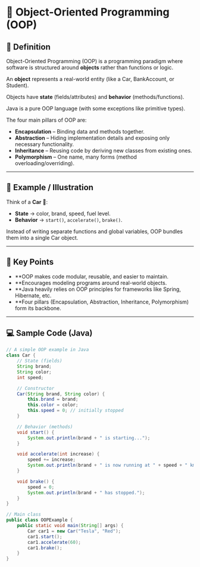 # 📘 Object-Oriented Programming (OOP)

## 📝 Definition

Object-Oriented Programming (OOP) is a programming paradigm where software is structured around **objects** rather than functions or logic.

An **object** represents a real-world entity (like a Car, BankAccount, or Student).

Objects have **state** (fields/attributes) and **behavior** (methods/functions).

Java is a pure OOP language (with some exceptions like primitive types).

The four main pillars of OOP are:

- **Encapsulation** – Binding data and methods together.
- **Abstraction** – Hiding implementation details and exposing only necessary functionality.
- **Inheritance** – Reusing code by deriving new classes from existing ones.
- **Polymorphism** – One name, many forms (method overloading/overriding).

---

## 🎯 Example / Illustration

Think of a **Car** 🚗:

- **State** → color, brand, speed, fuel level.
- **Behavior** → `start()`, `accelerate()`, `brake()`.

Instead of writing separate functions and global variables, OOP bundles them into a single Car object.

---
## 🔑 Key Points

- **OOP makes code modular, reusable, and easier to maintain.
- **Encourages modeling programs around real-world objects.
- **Java heavily relies on OOP principles for frameworks like Spring, Hibernate, etc.
- **Four pillars (Encapsulation, Abstraction, Inheritance, Polymorphism) form its backbone.

---  

## 💻 Sample Code (Java)

```java
// A simple OOP example in Java
class Car {
    // State (fields)
    String brand;
    String color;
    int speed;

    // Constructor
    Car(String brand, String color) {
        this.brand = brand;
        this.color = color;
        this.speed = 0; // initially stopped
    }

    // Behavior (methods)
    void start() {
        System.out.println(brand + " is starting...");
    }

    void accelerate(int increase) {
        speed += increase;
        System.out.println(brand + " is now running at " + speed + " km/h");
    }

    void brake() {
        speed = 0;
        System.out.println(brand + " has stopped.");
    }
}

// Main class
public class OOPExample {
    public static void main(String[] args) {
        Car car1 = new Car("Tesla", "Red");
        car1.start();
        car1.accelerate(60);
        car1.brake();
    }
}



